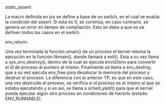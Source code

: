 static_assert:

La macro definida en jos se define a base de un switch, en el cual se evalúa la condición del assert. Si esta es 0, se continúa, en caso contrario, se genera un error en tiempo de compilación. Esto se debe a que no se definen todos los casos en el switch.

env_return:

Una vez terminada la función umain() de un proceso el kernel retoma la ejecución en la función libmain(), donde llamará a exit(). Esta a su vez llama a sys_env_destroy(), dentro de la cual se ejecuta envid2env para convertir el id de proceso al puntero al mismo. Finalmente se llama a env_destroy, que a su vez ejecuta env_free para desalocar la memoria del proceso y destruir el proceso.
La diferencia con el anterior TP, es que en este caso, una vez destruido el proceso, se verifica si el proceso es el mismo al que se estaba ejecutando y si es así, se llama a sched_yield() para que el kernel pueda ejecutar algún otro proceso en condiciones de hacerlo (estado: ENV_RUNNABLE).